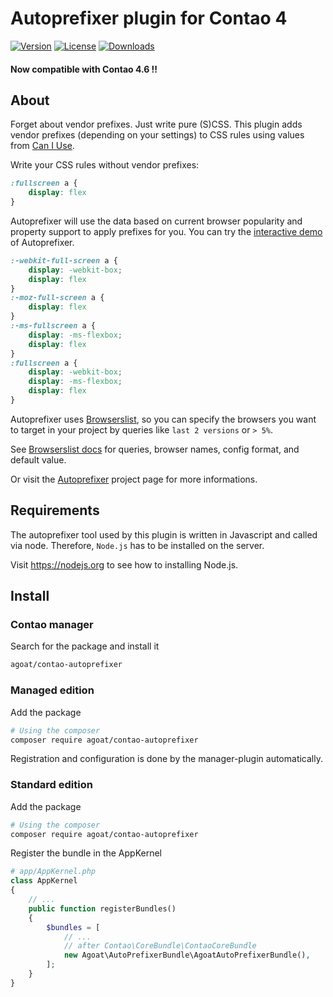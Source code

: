 # Autoprefixer plugin for Contao 4

[![Version](https://img.shields.io/packagist/v/agoat/contao-autoprefixer.svg?style=flat-square)](http://packagist.org/packages/agoat/contao-autoprefixer)
[![License](https://img.shields.io/packagist/l/agoat/contao-autoprefixer.svg?style=flat-square)](http://packagist.org/packages/agoat/contao-autoprefixer)
[![Downloads](https://img.shields.io/packagist/dt/agoat/contao-autoprefixer.svg?style=flat-square)](http://packagist.org/packages/agoat/contao-autoprefixer)

#### Now compatible with Contao 4.6 !!

## About
Forget about vendor prefixes. Just write pure (S)CSS. This plugin adds vendor prefixes (depending on your settings) to CSS rules using values from [Can I Use].

Write your CSS rules without vendor prefixes:
```css
:fullscreen a {
    display: flex
}
```

Autoprefixer will use the data based on current browser popularity and property
support to apply prefixes for you. You can try the [interactive demo]
of Autoprefixer.

```css
:-webkit-full-screen a {
    display: -webkit-box;
    display: flex
}
:-moz-full-screen a {
    display: flex
}
:-ms-fullscreen a {
    display: -ms-flexbox;
    display: flex
}
:fullscreen a {
    display: -webkit-box;
    display: -ms-flexbox;
    display: flex
}
```

Autoprefixer uses [Browserslist], so you can specify the browsers
you want to target in your project by queries like `last 2 versions`
or `> 5%`.

See [Browserslist docs] for queries, browser names, config format,
and default value.

Or visit the [Autoprefixer] project page for more informations.

[Can I Use]: http://caniuse.com/
[interactive demo]: http://autoprefixer.github.io/
[Browserslist]: https://github.com/ai/browserslist
[Browserslist docs]: https://github.com/ai/browserslist#queries
[Autoprefixer]: https://github.com/postcss/autoprefixer

## Requirements
The autoprefixer tool used by this plugin is written in Javascript and called via node.
Therefore, `Node.js` has to be installed on the server.

Visit https://nodejs.org to see how to installing Node.js.

## Install
### Contao manager
Search for the package and install it
```bash
agoat/contao-autoprefixer
```

### Managed edition
Add the package
```bash
# Using the composer
composer require agoat/contao-autoprefixer
```
Registration and configuration is done by the manager-plugin automatically.

### Standard edition
Add the package
```bash
# Using the composer
composer require agoat/contao-autoprefixer
```
Register the bundle in the AppKernel
```php
# app/AppKernel.php
class AppKernel
{
    // ...
    public function registerBundles()
    {
        $bundles = [
            // ...
            // after Contao\CoreBundle\ContaoCoreBundle
            new Agoat\AutoPrefixerBundle\AgoatAutoPrefixerBundle(),
        ];
    }
}
```

